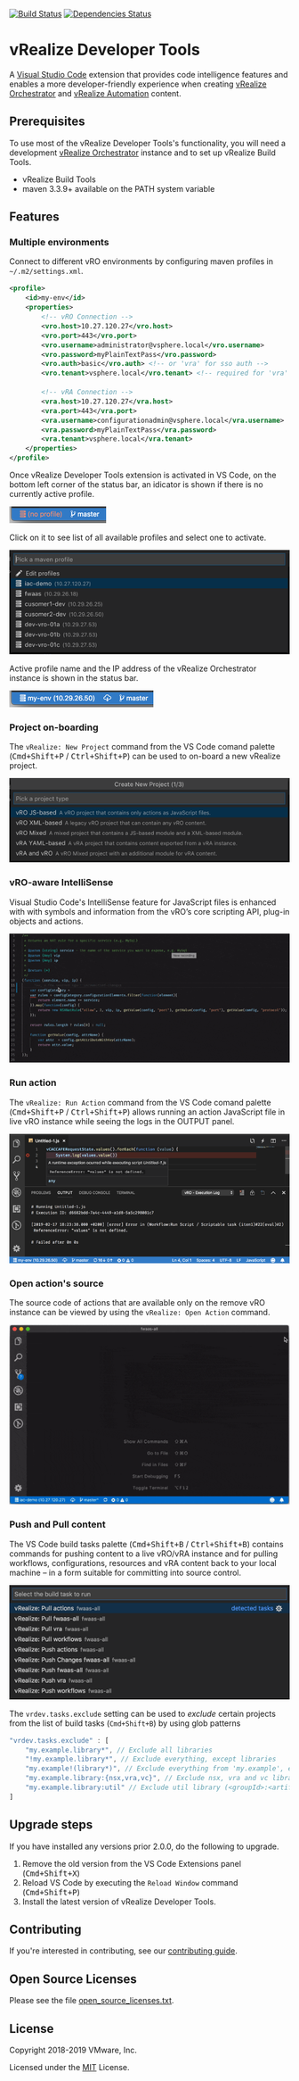 [![Build Status](https://dev.azure.com/vmware-pscoe/vRealize%20Developer%20Tools/_apis/build/status/CI%20Pipeline?branchName=master)](https://dev.azure.com/vmware-pscoe/vRealize%20Developer%20Tools/_build/latest?definitionId=1&branchName=master)
[![Dependencies Status](https://david-dm.org/vmware/vrealize-developer-tools/status.svg)](https://david-dm.org/vmware/vrealize-developer-tools)

# vRealize Developer Tools

A [Visual Studio Code](https://code.visualstudio.com/) extension that provides code intelligence features and enables a more
developer-friendly experience when creating [vRealize Orchestrator](https://www.vmware.com/products/vrealize-orchestrator.html)
and [vRealize Automation](https://www.vmware.com/products/vrealize-automation.html) content.

## Prerequisites

To use most of the vRealize Developer Tools's functionality, you will need a development [vRealize Orchestrator](https://www.vmware.com/products/vrealize-orchestrator.html) instance and to set up vRealize Build Tools.

-   vRealize Build Tools
-   maven 3.3.9+ available on the PATH system variable

## Features

### Multiple environments

Connect to different vRO environments by configuring maven profiles in `~/.m2/settings.xml`.

```xml
<profile>
    <id>my-env</id>
    <properties>
        <!-- vRO Connection -->
        <vro.host>10.27.120.27</vro.host>
        <vro.port>443</vro.port>
        <vro.username>administrator@vsphere.local</vro.username>
        <vro.password>myPlainTextPass</vro.password>
        <vro.auth>basic</vro.auth> <!-- or 'vra' for sso auth -->
        <vro.tenant>vsphere.local</vro.tenant> <!-- required for 'vra' auth -->

        <!-- vRA Connection -->
        <vra.host>10.27.120.27</vra.host>
        <vra.port>443</vra.port>
        <vra.username>configurationadmin@vsphere.local</vra.username>
        <vra.password>myPlainTextPass</vra.password>
        <vra.tenant>vsphere.local</vra.tenant>
    </properties>
</profile>
```

Once vRealize Developer Tools extension is activated in VS Code, on the bottom left corner of the status bar, an idicator is shown if there is no currently active profile.

![Missing profile](./assets/images/no-profile.png)

Click on it to see list of all available profiles and select one to activate.

![Environment profiles](./assets/images/env-profile.png)

Active profile name and the IP address of the vRealize Orchestrator instance is shown in the status bar.

![Active profile](./assets/images/with-profile.png)

### Project on-boarding

The `vRealize: New Project` command from the VS Code comand palette (<kbd>Cmd+Shift+P</kbd> / <kbd>Ctrl+Shift+P</kbd>) can be used to on-board a new vRealize project.

![Project on-boarding](./assets/images/new-project.png)

### vRO-aware IntelliSense

Visual Studio Code's IntelliSense feature for JavaScript files is enhanced with with symbols and information from the vRO’s core scripting API, plug-in objects and actions.

![vRO-aware IntelliSense](./assets/images/autocomplete.gif)

### Run action

The `vRealize: Run Action` command from the VS Code comand palette (<kbd>Cmd+Shift+P</kbd> / <kbd>Ctrl+Shift+P</kbd>) allows running an action JavaScript file in live vRO instance while seeing the logs in the OUTPUT panel.

![Run action](./assets/images/run-action.png)

### Open action's source

The source code of actions that are available only on the remove vRO instance can be viewed by using the `vRealize: Open Action` command.

![Open action's source](./assets/images/open-action.gif)

### Push and Pull content

The VS Code build tasks palette (<kbd>Cmd+Shift+B</kbd> / <kbd>Ctrl+Shift+B</kbd>) contains commands for pushing content to a live vRO/vRA instance and for pulling workflows, configurations, resources and vRA content back to your local machine – in a form suitable for committing into source control.

![Push and Pull content](./assets/images/push-pull.png)

The `vrdev.tasks.exclude` setting can be used to _exclude_ certain projects from the list of build tasks (`Cmd+Shift+B`) by using glob patterns

```javascript
"vrdev.tasks.exclude" : [
    "my.example.library*", // Exclude all libraries
    "!my.example.library*", // Exclude everything, except libraries
    "my.example!(library*)", // Exclude everything from 'my.example', except libraries
    "my.example.library:{nsx,vra,vc}", // Exclude nsx, vra and vc libraries
    "my.example.library:util" // Exclude util library (<groupId>:<artifactId>)
]
```

## Upgrade steps

If you have installed any versions prior 2.0.0, do the following to upgrade.

1. Remove the old version from the VS Code Extensions panel (<kbd>Cmd+Shift+X</kbd>)
2. Reload VS Code by executing the `Reload Window` command (<kbd>Cmd+Shift+P</kbd>)
3. Install the latest version of vRealize Developer Tools.

## Contributing

If you're interested in contributing, see our [contributing guide](CONTRIBUTING.md).

## Open Source Licenses

Please see the file [open_source_licenses.txt](open_source_licenses.txt).

## License

Copyright 2018-2019 VMware, Inc.

Licensed under the [MIT](LICENSE) License.
